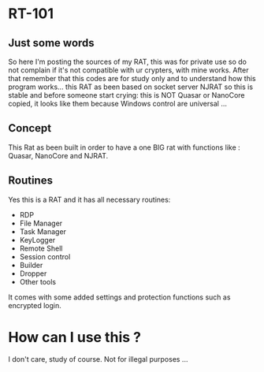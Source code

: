 # RT-101

## Just some words
So here I'm posting the sources of my RAT, this was for private use so do not complain if it's not compatible with ur crypters, with mine works. After that remember that this codes are for study only and to understand how this program works... this RAT as been based on socket server NJRAT so this is stable and before someone start crying: this is NOT Quasar or NanoCore copied, it looks like them because Windows control are universal ... 


## Concept
This Rat as been built in order to have a one BIG rat with functions like : Quasar, NanoCore and NJRAT.

## Routines
Yes this is a RAT and it has all necessary routines:
* RDP
* File Manager
* Task Manager
* KeyLogger
* Remote Shell
* Session control
* Builder
* Dropper
* Other tools

It comes with some added settings and protection functions such as encrypted login.

# How can I use this ?

I don't care, study of course. Not for illegal purposes ...

